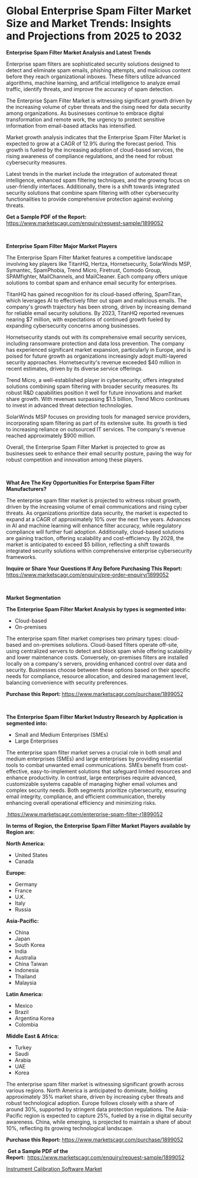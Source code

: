 <p><h1>Global Enterprise Spam Filter Market Size and Market Trends: Insights and Projections from 2025 to 2032</h1></p><p><strong>Enterprise Spam Filter Market Analysis and Latest Trends</strong></p>
<p><p>Enterprise spam filters are sophisticated security solutions designed to detect and eliminate spam emails, phishing attempts, and malicious content before they reach organizational inboxes. These filters utilize advanced algorithms, machine learning, and artificial intelligence to analyze email traffic, identify threats, and improve the accuracy of spam detection. </p><p>The Enterprise Spam Filter Market is witnessing significant growth driven by the increasing volume of cyber threats and the rising need for data security among organizations. As businesses continue to embrace digital transformation and remote work, the urgency to protect sensitive information from email-based attacks has intensified. </p><p>Market growth analysis indicates that the Enterprise Spam Filter Market is expected to grow at a CAGR of 12.9% during the forecast period. This growth is fueled by the increasing adoption of cloud-based services, the rising awareness of compliance regulations, and the need for robust cybersecurity measures. </p><p>Latest trends in the market include the integration of automated threat intelligence, enhanced spam filtering techniques, and the growing focus on user-friendly interfaces. Additionally, there is a shift towards integrated security solutions that combine spam filtering with other cybersecurity functionalities to provide comprehensive protection against evolving threats.</p></p>
<p><strong>Get a Sample PDF of the Report:&nbsp;</strong> <a href="https://www.marketscagr.com/enquiry/request-sample/1899052?utm_campaign=2337&utm_medium=2&utm_source=Github&utm_content=ia&utm_term=09032025&utm_id=enterprise-spam-filter">https://www.marketscagr.com/enquiry/request-sample/1899052</a></p>
<p>&nbsp;</p>
<p><strong>Enterprise Spam Filter Major Market Players</strong></p>
<p><p>The Enterprise Spam Filter Market features a competitive landscape involving key players like TitanHQ, Hertza, Hornetsecurity, SolarWinds MSP, Symantec, SpamPhobia, Trend Micro, Firetrust, Comodo Group, SPAMfighter, MailChannels, and MailCleaner. Each company offers unique solutions to combat spam and enhance email security for enterprises.</p><p>TitanHQ has gained recognition for its cloud-based offering, SpamTitan, which leverages AI to effectively filter out spam and malicious emails. The company's growth trajectory has been strong, driven by increasing demand for reliable email security solutions. By 2023, TitanHQ reported revenues nearing $7 million, with expectations of continued growth fueled by expanding cybersecurity concerns among businesses.</p><p>Hornetsecurity stands out with its comprehensive email security services, including ransomware protection and data loss prevention. The company has experienced significant market expansion, particularly in Europe, and is poised for future growth as organizations increasingly adopt multi-layered security approaches. Hornetsecurity's revenue exceeded $40 million in recent estimates, driven by its diverse service offerings.</p><p>Trend Micro, a well-established player in cybersecurity, offers integrated solutions combining spam filtering with broader security measures. Its robust R&D capabilities position it well for future innovations and market share growth. With revenues surpassing $1.5 billion, Trend Micro continues to invest in advanced threat detection technologies.</p><p>SolarWinds MSP focuses on providing tools for managed service providers, incorporating spam filtering as part of its extensive suite. Its growth is tied to increasing reliance on outsourced IT services. The company's revenue reached approximately $900 million.</p><p>Overall, the Enterprise Spam Filter Market is projected to grow as businesses seek to enhance their email security posture, paving the way for robust competition and innovation among these players.</p></p>
<p>&nbsp;</p>
<p><strong>What Are The Key Opportunities For Enterprise Spam Filter Manufacturers?</strong></p>
<p><p>The enterprise spam filter market is projected to witness robust growth, driven by the increasing volume of email communications and rising cyber threats. As organizations prioritize data security, the market is expected to expand at a CAGR of approximately 10% over the next five years. Advances in AI and machine learning will enhance filter accuracy, while regulatory compliance will further fuel adoption. Additionally, cloud-based solutions are gaining traction, offering scalability and cost-efficiency. By 2028, the market is anticipated to exceed $5 billion, reflecting a shift towards integrated security solutions within comprehensive enterprise cybersecurity frameworks.</p></p>
<p><strong>Inquire or Share Your Questions If Any Before Purchasing This Report:</strong> <a href="https://www.marketscagr.com/enquiry/pre-order-enquiry/1899052?utm_campaign=2337&utm_medium=2&utm_source=Github&utm_content=ia&utm_term=09032025&utm_id=enterprise-spam-filter">https://www.marketscagr.com/enquiry/pre-order-enquiry/1899052</a></p>
<p>&nbsp;</p>
<p><strong>Market Segmentation</strong></p>
<p><strong>The Enterprise Spam Filter Market Analysis by types is segmented into:</strong></p>
<p><ul><li>Cloud-based</li><li>On-premises</li></ul></p>
<p><p>The enterprise spam filter market comprises two primary types: cloud-based and on-premises solutions. Cloud-based filters operate off-site, using centralized servers to detect and block spam while offering scalability and lower maintenance costs. Conversely, on-premises filters are installed locally on a company's servers, providing enhanced control over data and security. Businesses choose between these options based on their specific needs for compliance, resource allocation, and desired management level, balancing convenience with security preferences.</p></p>
<p><strong>Purchase this Report:&nbsp;</strong><a href="https://www.marketscagr.com/purchase/1899052?utm_campaign=2337&utm_medium=2&utm_source=Github&utm_content=ia&utm_term=09032025&utm_id=enterprise-spam-filter">https://www.marketscagr.com/purchase/1899052</a></p>
<p>&nbsp;</p>
<p><strong>The Enterprise Spam Filter Market Industry Research by Application is segmented into:</strong></p>
<p><ul><li>Small and Medium Enterprises (SMEs)</li><li>Large Enterprises</li></ul></p>
<p><p>The enterprise spam filter market serves a crucial role in both small and medium enterprises (SMEs) and large enterprises by providing essential tools to combat unwanted email communications. SMEs benefit from cost-effective, easy-to-implement solutions that safeguard limited resources and enhance productivity. In contrast, large enterprises require advanced, customizable systems capable of managing higher email volumes and complex security needs. Both segments prioritize cybersecurity, ensuring email integrity, compliance, and efficient communication, thereby enhancing overall operational efficiency and minimizing risks.</p></p>
<p><a href="https://www.marketscagr.com/enterprise-spam-filter-r1899052?utm_campaign=2337&utm_medium=2&utm_source=Github&utm_content=ia&utm_term=09032025&utm_id=enterprise-spam-filter">&nbsp;https://www.marketscagr.com/enterprise-spam-filter-r1899052</a></p>
<p><strong>In terms of Region, the Enterprise Spam Filter Market Players available by Region are:</strong></p>
<p>
    <p> <strong> North America: </strong>
        <ul>
            <li>United States</li>
            <li>Canada</li>
        </ul>
        </p> 
    <p> <strong> Europe: </strong>
        <ul>
            <li>Germany</li>
            <li>France</li>
            <li>U.K.</li>
            <li>Italy</li>
            <li>Russia</li>
        </ul>
        </p> 
    <p> <strong> Asia-Pacific: </strong>
        <ul>
            <li>China</li>
            <li>Japan</li>
            <li>South Korea</li>
            <li>India</li>
            <li>Australia</li>
            <li>China Taiwan</li>
            <li>Indonesia</li>
            <li>Thailand</li>
            <li>Malaysia</li>
        </ul>
        </p> 
    <p> <strong> Latin America: </strong>
        <ul>
            <li>Mexico</li>
            <li>Brazil</li>
            <li>Argentina Korea</li>
            <li>Colombia</li>
        </ul>
        </p> 
    <p> <strong> Middle East & Africa: </strong>
        <ul>
            <li>Turkey</li>
            <li>Saudi</li>
            <li>Arabia</li>
            <li>UAE</li>
            <li>Korea</li>
        </ul>
    </p>
    </p>
<p><p>The enterprise spam filter market is witnessing significant growth across various regions. North America is anticipated to dominate, holding approximately 35% market share, driven by increasing cyber threats and robust technological adoption. Europe follows closely with a share of around 30%, supported by stringent data protection regulations. The Asia-Pacific region is expected to capture 25%, fueled by a rise in digital security awareness. China, while emerging, is projected to maintain a share of about 10%, reflecting its growing technological landscape.</p></p>
<p><strong>Purchase this Report: </strong><a href="https://www.marketscagr.com/purchase/1899052?utm_campaign=2337&utm_medium=2&utm_source=Github&utm_content=ia&utm_term=09032025&utm_id=enterprise-spam-filter">https://www.marketscagr.com/purchase/1899052</a></p>
<p>&nbsp;<strong>Get a Sample PDF of the Report:&nbsp;&nbsp;</strong><a href="https://www.marketscagr.com/enquiry/request-sample/1899052?utm_campaign=2337&utm_medium=2&utm_source=Github&utm_content=ia&utm_term=09032025&utm_id=enterprise-spam-filter">https://www.marketscagr.com/enquiry/request-sample/1899052</a></p>
<p><strong></strong></p>
<p><p><a href="https://github.com/rileymgdorcas/Market-Research-Report-List-1/blob/main/instrument-calibration-software-market.md?utm_campaign=2337&utm_medium=2&utm_source=Github&utm_content=ia&utm_term=09032025&utm_id=enterprise-spam-filter">Instrument Calibration Software Market</a></p></p>